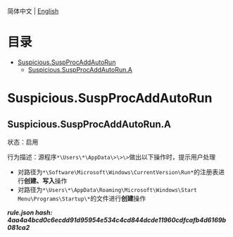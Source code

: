 


  
简体中文 | [English](README_en_us.md)  
  

目录
==

* [Suspicious.SuspProcAddAutoRun](#suspicioussuspprocaddautorun)
	* [Suspicious.SuspProcAddAutoRun.A](#suspicioussuspprocaddautoruna)

# Suspicious.SuspProcAddAutoRun

## Suspicious.SuspProcAddAutoRun.A
  
状态：启用

行为描述：源程序`*\Users\*\AppData\>\>\>`做出以下操作时，提示用户处理
- 对路径为`*\Software\Microsoft\Windows\CurrentVersion\Run*`的注册表进行**创建、写入**操作
- 对路径为`*\Users\*\AppData\Roaming\Microsoft\Windows\Start Menu\Programs\Startup\*`的文件进行**创建**操作
  
***rule.json hash: 4aa4a4bcd0c6ecdd91d95954e534c4cd844dcde11960cdfcafb4d6169b081ca2***